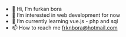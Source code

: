 - 👋 Hi, I’m furkan bora
- 👀 I’m interested in web development for now
- 🌱 I’m currently learning vue.js - php and sql
- 📫 How to reach me frknbora@hotmail.com 

<!---
furkanbora239/furkanbora239 is a ✨ special ✨ repository because its `README.md` (this file) appears on your GitHub profile.
You can click the Preview link to take a look at your changes.
--->
